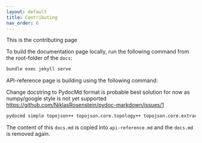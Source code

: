 ```yaml
---
layout: default
title: Contributing
nav_order: 6
---
```


This is the contributing page

To build the documentation page locally, run the following command from the root-folder of the `docs`:

```bash
bundle exec jekyll serve
```

API-reference page is building using the following command:

Change docstring to PydocMd format is probable best solution for now as numpy/google style is not yet supported https://github.com/NiklasRosenstein/pydoc-markdown/issues/1

```bash
pydocmd simple topojson++ topojson.core.topology++ topojson.core.extract++ topojson.core.join++ topojson.core.cut++ topojson.core.dedup++ topojson.core.hashmap++ topojson.utils++ topojson.ops++ > docs.md
```

The content of this `docs.md` is copied into `api-reference.md` and the `docs.md` is removed again.
